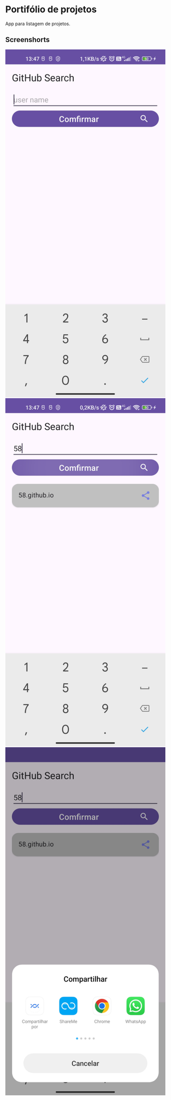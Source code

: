 # Portifólio de projetos

App para listagem de projetos.

## Screenshorts

<img src="arquivos/1706633700651.jpg" alt="image1" width="500"> <img src="arquivos/1706633700647.jpg" alt="image1" width="500"> <img src="arquivos/1706633700642.jpg" alt="image1" width="500">
